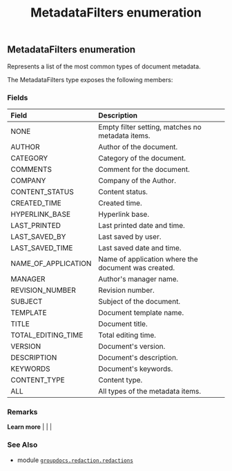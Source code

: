 ﻿---
title: MetadataFilters enumeration
second_title: GroupDocs.Redaction for Python via .NET API References
description: 
type: docs
weight: 250
url: /python-net/groupdocs.redaction.redactions/metadatafilters/
is_root: false
---

## MetadataFilters enumeration

Represents a list of the most common types of document metadata.



The MetadataFilters type exposes the following members:

### Fields
| Field | Description |
| :- | :- |
| NONE | Empty filter setting, matches no metadata items. |
| AUTHOR | Author of the document. |
| CATEGORY | Category of the document. |
| COMMENTS | Comment for the document. |
| COMPANY | Company of the Author. |
| CONTENT_STATUS | Content status. |
| CREATED_TIME | Created time. |
| HYPERLINK_BASE | Hyperlink base. |
| LAST_PRINTED | Last printed date and time. |
| LAST_SAVED_BY | Last saved by user. |
| LAST_SAVED_TIME | Last saved date and time. |
| NAME_OF_APPLICATION | Name of application where the document was created. |
| MANAGER | Author's manager name. |
| REVISION_NUMBER | Revision number. |
| SUBJECT | Subject of the document. |
| TEMPLATE | Document template name. |
| TITLE | Document title. |
| TOTAL_EDITING_TIME | Total editing time. |
| VERSION | Document's version. |
| DESCRIPTION | Document's description. |
| KEYWORDS | Document's keywords. |
| CONTENT_TYPE | Content type. |
| ALL | All types of the metadata items. |



### Remarks 


**Learn more** |
|
 |

### See Also
* module [`groupdocs.redaction.redactions`](..)

